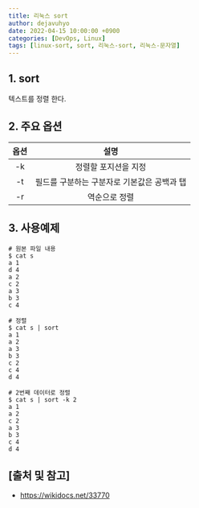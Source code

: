 ```yaml
---
title: 리눅스 sort
author: dejavuhyo
date: 2022-04-15 10:00:00 +0900
categories: [DevOps, Linux]
tags: [linux-sort, sort, 리눅스-sort, 리눅스-문자열]
---
```


## 1. sort
텍스트를 정렬 한다.

## 2. 주요 옵션

| 옵션 | 설명 |
|:-----:|:-----:|
| -k | 정렬할 포지션을 지정 |
| -t | 필드를 구분하는 구분자로 기본값은 공백과 탭 |
| -r | 역순으로 정렬 |

## 3. 사용예제

```shell
# 원본 파일 내용
$ cat s
a 1
d 4
a 2
c 2
a 3
b 3
c 4

# 정렬
$ cat s | sort
a 1
a 2
a 3
b 3
c 2
c 4
d 4

# 2번째 데이터로 정렬
$ cat s | sort -k 2
a 1
a 2
c 2
a 3
b 3
c 4
d 4
```

## [출처 및 참고]
* <https://wikidocs.net/33770>
